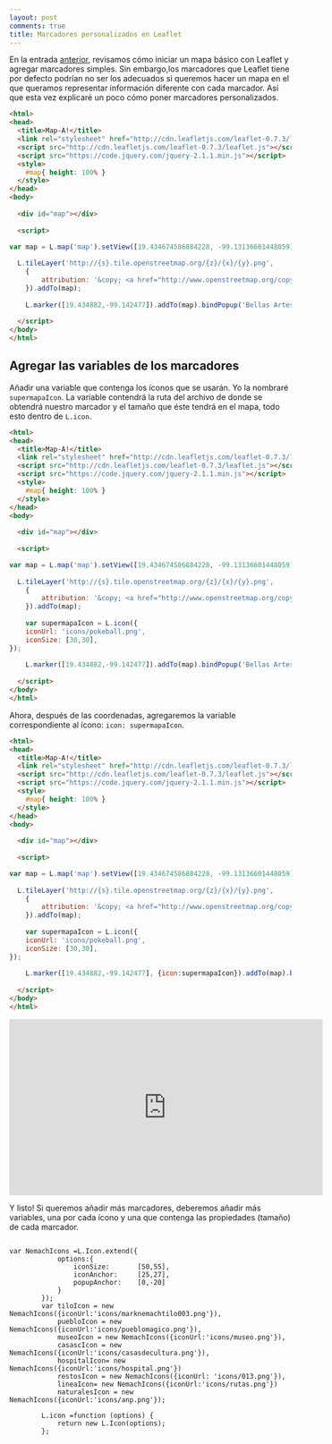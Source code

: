 ```yaml
---
layout: post
comments: true
title: Marcadores personalizados en Leaflet
---
```


En la entrada [anterior](https://smicmich.github.io/mapa-sencillo-leaflet/), revisamos cómo iniciar un mapa básico con Leaflet y agregar marcadores simples. Sin embargo,los marcadores que Leaflet tiene por defecto podrían no ser los adecuados si queremos hacer un mapa en el que queramos representar información diferente con cada marcador. Así que esta vez explicaré un poco cómo poner marcadores personalizados.

```html
<html>
<head>
  <title>Map-A!</title>
  <link rel="stylesheet" href="http://cdn.leafletjs.com/leaflet-0.7.3/leaflet.css"/>
  <script src="http://cdn.leafletjs.com/leaflet-0.7.3/leaflet.js"></script>
  <script src="https://code.jquery.com/jquery-2.1.1.min.js"></script>
  <style>
    #map{ height: 100% }
  </style>
</head>
<body>
 
  <div id="map"></div>
 
  <script>

var map = L.map('map').setView([19.434674586884228, -99.13136601448059], 14);
 
  L.tileLayer('http://{s}.tile.openstreetmap.org/{z}/{x}/{y}.png',
    {
		attribution: '&copy; <a href="http://www.openstreetmap.org/copyright">OpenStreetMap</a>'
    }).addTo(map);
    
    L.marker([19.434882,-99.142477]).addTo(map).bindPopup('Bellas Artes, Bellas Artes!');
 
  </script>
</body>
</html>
```
## Agregar las variables de los marcadores
 
Añadir una variable que contenga los íconos que se usarán. Yo la nombraré ```supermapaIcon```. La variable contendrá la ruta del archivo de donde se obtendrá nuestro marcador y el tamaño que éste tendrá en el mapa, todo esto dentro de ```L.icon```.

```html
<html>
<head>
  <title>Map-A!</title>
  <link rel="stylesheet" href="http://cdn.leafletjs.com/leaflet-0.7.3/leaflet.css"/>
  <script src="http://cdn.leafletjs.com/leaflet-0.7.3/leaflet.js"></script>
  <script src="https://code.jquery.com/jquery-2.1.1.min.js"></script>
  <style>
    #map{ height: 100% }
  </style>
</head>
<body>
 
  <div id="map"></div>
 
  <script>

var map = L.map('map').setView([19.434674586884228, -99.13136601448059], 14);
 
  L.tileLayer('http://{s}.tile.openstreetmap.org/{z}/{x}/{y}.png',
    {
		attribution: '&copy; <a href="http://www.openstreetmap.org/copyright">OpenStreetMap</a>'
    }).addTo(map);
    
    var supermapaIcon = L.icon({
    iconUrl: 'icons/pokeball.png',
    iconSize: [30,30],
});
    
    L.marker([19.434882,-99.142477]).addTo(map).bindPopup('Bellas Artes, Bellas Artes!');
 
  </script>
</body>
</html>
```

Ahora, después de las coordenadas, agregaremos la variable correspondiente al ícono: ```icon: supermapaIcon```.

```html
<html>
<head>
  <title>Map-A!</title>
  <link rel="stylesheet" href="http://cdn.leafletjs.com/leaflet-0.7.3/leaflet.css"/>
  <script src="http://cdn.leafletjs.com/leaflet-0.7.3/leaflet.js"></script>
  <script src="https://code.jquery.com/jquery-2.1.1.min.js"></script>
  <style>
    #map{ height: 100% }
  </style>
</head>
<body>
 
  <div id="map"></div>
 
  <script>

var map = L.map('map').setView([19.434674586884228, -99.13136601448059], 14);
 
  L.tileLayer('http://{s}.tile.openstreetmap.org/{z}/{x}/{y}.png',
    {
		attribution: '&copy; <a href="http://www.openstreetmap.org/copyright">OpenStreetMap</a>'
    }).addTo(map);
    
    var supermapaIcon = L.icon({
    iconUrl: 'icons/pokeball.png',
    iconSize: [30,30],
});
    
    L.marker([19.434882,-99.142477], {icon:supermapaIcon}).addTo(map).bindPopup('Bellas Artes, Bellas Artes!');
 
  </script>
</body>
</html>
```

<center>

<iframe width="560" height="315" src="https://smicmich.github.io/themaps/marcadores.html" frameborder="0" allowfullscreen></iframe>

</center>

Y listo! Si queremos añadir más marcadores, deberemos añadir más variables, una por cada ícono y una que contenga las propiedades (tamaño) de cada marcador.

```

var NemachIcons =L.Icon.extend({
			options:{
				iconSize:		[50,55],
				iconAnchor:		[25,27],
				popupAnchor:	[0,-20]
			}
		});
		var tiloIcon = new NemachIcons({iconUrl:'icons/marknemachtilo003.png'}),
			puebloIcon = new NemachIcons({iconUrl:'icons/pueblomagico.png'}),
			museoIcon = new NemachIcons({iconUrl:'icons/museo.png'}),
			casascIcon = new NemachIcons({iconUrl:'icons/casasdecultura.png'}),
			hospitalIcon= new NemachIcons({iconUrl:'icons/hospital.png'})
			restosIcon = new NemachIcons({iconUrl: 'icons/013.png'}),
			lineaIcon= new NemachIcons({iconUrl:'icons/rutas.png'})
			naturalesIcon = new NemachIcons({iconUrl:'icons/anp.png'});
	
		L.icon =function (options) {
			return new L.Icon(options);
		};
		

```


